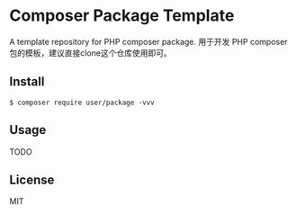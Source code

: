 # Composer Package Template

A template repository for PHP composer package.
用于开发 PHP composer 包的模板，建议直接clone这个仓库使用即可。


## Install

```shell
$ composer require user/package -vvv
```

## Usage

TODO


## License

MIT
